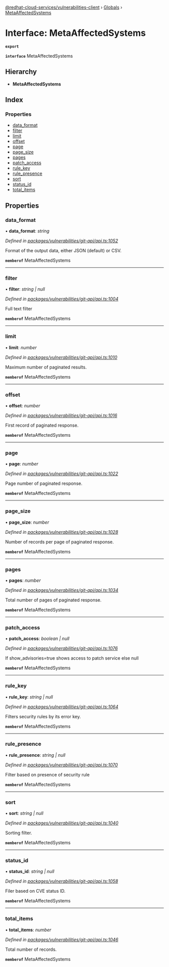 [@redhat-cloud-services/vulnerabilities-client](../README.md) › [Globals](../globals.md) › [MetaAffectedSystems](metaaffectedsystems.md)

# Interface: MetaAffectedSystems

**`export`** 

**`interface`** MetaAffectedSystems

## Hierarchy

* **MetaAffectedSystems**

## Index

### Properties

* [data_format](metaaffectedsystems.md#data_format)
* [filter](metaaffectedsystems.md#filter)
* [limit](metaaffectedsystems.md#limit)
* [offset](metaaffectedsystems.md#offset)
* [page](metaaffectedsystems.md#page)
* [page_size](metaaffectedsystems.md#page_size)
* [pages](metaaffectedsystems.md#pages)
* [patch_access](metaaffectedsystems.md#patch_access)
* [rule_key](metaaffectedsystems.md#rule_key)
* [rule_presence](metaaffectedsystems.md#rule_presence)
* [sort](metaaffectedsystems.md#sort)
* [status_id](metaaffectedsystems.md#status_id)
* [total_items](metaaffectedsystems.md#total_items)

## Properties

###  data_format

• **data_format**: *string*

*Defined in [packages/vulnerabilities/git-api/api.ts:1052](https://github.com/RedHatInsights/javascript-clients/blob/master/packages/vulnerabilities/git-api/api.ts#L1052)*

Format of the output data, either JSON (default) or CSV.

**`memberof`** MetaAffectedSystems

___

###  filter

• **filter**: *string | null*

*Defined in [packages/vulnerabilities/git-api/api.ts:1004](https://github.com/RedHatInsights/javascript-clients/blob/master/packages/vulnerabilities/git-api/api.ts#L1004)*

Full text filter

**`memberof`** MetaAffectedSystems

___

###  limit

• **limit**: *number*

*Defined in [packages/vulnerabilities/git-api/api.ts:1010](https://github.com/RedHatInsights/javascript-clients/blob/master/packages/vulnerabilities/git-api/api.ts#L1010)*

Maximum number of paginated results.

**`memberof`** MetaAffectedSystems

___

###  offset

• **offset**: *number*

*Defined in [packages/vulnerabilities/git-api/api.ts:1016](https://github.com/RedHatInsights/javascript-clients/blob/master/packages/vulnerabilities/git-api/api.ts#L1016)*

First record of paginated response.

**`memberof`** MetaAffectedSystems

___

###  page

• **page**: *number*

*Defined in [packages/vulnerabilities/git-api/api.ts:1022](https://github.com/RedHatInsights/javascript-clients/blob/master/packages/vulnerabilities/git-api/api.ts#L1022)*

Page number of paginated response.

**`memberof`** MetaAffectedSystems

___

###  page_size

• **page_size**: *number*

*Defined in [packages/vulnerabilities/git-api/api.ts:1028](https://github.com/RedHatInsights/javascript-clients/blob/master/packages/vulnerabilities/git-api/api.ts#L1028)*

Number of records per page of paginated response.

**`memberof`** MetaAffectedSystems

___

###  pages

• **pages**: *number*

*Defined in [packages/vulnerabilities/git-api/api.ts:1034](https://github.com/RedHatInsights/javascript-clients/blob/master/packages/vulnerabilities/git-api/api.ts#L1034)*

Total number of pages of paginated response.

**`memberof`** MetaAffectedSystems

___

###  patch_access

• **patch_access**: *boolean | null*

*Defined in [packages/vulnerabilities/git-api/api.ts:1076](https://github.com/RedHatInsights/javascript-clients/blob/master/packages/vulnerabilities/git-api/api.ts#L1076)*

If show_advisories=true shows access to patch service else null

**`memberof`** MetaAffectedSystems

___

###  rule_key

• **rule_key**: *string | null*

*Defined in [packages/vulnerabilities/git-api/api.ts:1064](https://github.com/RedHatInsights/javascript-clients/blob/master/packages/vulnerabilities/git-api/api.ts#L1064)*

Filters security rules by its error key.

**`memberof`** MetaAffectedSystems

___

###  rule_presence

• **rule_presence**: *string | null*

*Defined in [packages/vulnerabilities/git-api/api.ts:1070](https://github.com/RedHatInsights/javascript-clients/blob/master/packages/vulnerabilities/git-api/api.ts#L1070)*

Filter based on presence of security rule

**`memberof`** MetaAffectedSystems

___

###  sort

• **sort**: *string | null*

*Defined in [packages/vulnerabilities/git-api/api.ts:1040](https://github.com/RedHatInsights/javascript-clients/blob/master/packages/vulnerabilities/git-api/api.ts#L1040)*

Sorting filter.

**`memberof`** MetaAffectedSystems

___

###  status_id

• **status_id**: *string | null*

*Defined in [packages/vulnerabilities/git-api/api.ts:1058](https://github.com/RedHatInsights/javascript-clients/blob/master/packages/vulnerabilities/git-api/api.ts#L1058)*

Filer based on CVE status ID.

**`memberof`** MetaAffectedSystems

___

###  total_items

• **total_items**: *number*

*Defined in [packages/vulnerabilities/git-api/api.ts:1046](https://github.com/RedHatInsights/javascript-clients/blob/master/packages/vulnerabilities/git-api/api.ts#L1046)*

Total number of records.

**`memberof`** MetaAffectedSystems
